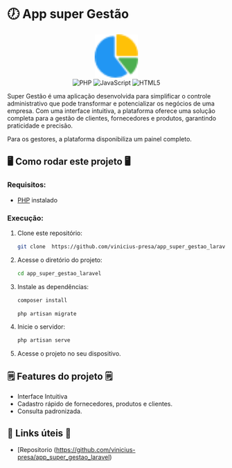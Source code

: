 # 🕖 App super Gestão

<div align="center">
<img src="https://github.com/vinicius-presa/app_super_gestao_laravel/blob/master/public/img/logo.png" width="100" />


<div data-badges>
    <img src="https://img.shields.io/badge/PHP-777BB4?style=for-the-badge&logo=php&logoColor=white" alt="PHP" />
    <img src="https://img.shields.io/badge/javascript-%23F7DF1E.svg?style=for-the-badge&logo=javascript&logoColor=black" alt="JavaScript" />
    <img src="https://img.shields.io/badge/HTML5-E34F26?style=for-the-badge&logo=html5&logoColor=white" alt="HTML5" />
    
</div>
</div>

Super Gestão é uma aplicação desenvolvida para simplificar o controle administrativo que pode transformar e potencializar os negócios de uma empresa. Com uma interface intuitiva, a plataforma oferece uma solução completa para a gestão de clientes, fornecedores e produtos, garantindo praticidade e precisão.

Para os gestores, a plataforma disponibiliza um painel completo. 

## 🖥️ Como rodar este projeto 🖥️

### Requisitos:

- [PHP](https://www.php.net/) instalado

### Execução:

1. Clone este repositório:

   ```sh
   git clone  https://github.com/vinicius-presa/app_super_gestao_laravel
   ```

2. Acesse o diretório do projeto:

   ```sh
   cd app_super_gestao_laravel
   ```

3. Instale as dependências:

   ```sh
   composer install
   ```
   ```sh
   php artisan migrate
   ```

4. Inicie o servidor:

   ```sh
   php artisan serve
   ```

5. Acesse o projeto no seu dispositivo.

## 🗒️ Features do projeto 🗒️

- Interface Intuitiva
- Cadastro rápido de fornecedores, produtos e clientes.
- Consulta padronizada.

## 💎 Links úteis 💎

- [Repositorio (https://github.com/vinicius-presa/app_super_gestao_laravel)
 





